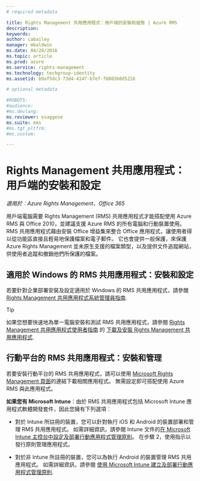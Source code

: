 ```yaml
---
# required metadata

title: Rights Management 共用應用程式：用戶端的安裝和組態 | Azure RMS
description:
keywords:
author: cabailey
manager: mbaldwin
ms.date: 04/28/2016
ms.topic: article
ms.prod: azure
ms.service: rights-management
ms.technology: techgroup-identity
ms.assetid: b9af5dc3-73d4-4147-b7ef-f6803b0d5216

# optional metadata

#ROBOTS:
#audience:
#ms.devlang:
ms.reviewer: esaggese
ms.suite: ems
#ms.tgt_pltfrm:
#ms.custom:

---
```


# Rights Management 共用應用程式：用戶端的安裝和設定

*適用於︰Azure Rights Management、Office 365*

用戶端電腦需要 Rights Management (RMS) 共用應用程式才能搭配使用 Azure RMS 與 Office 2010，並建議支援 Azure RMS 的所有電腦和行動裝置使用。 RMS 共用應用程式藉由安裝 Office 增益集來整合 Office 應用程式，讓使用者得以從功能區直接且輕易地保護檔案和電子郵件。 它也會提供一般保護，來保護 Azure Rights Management 並未原生支援的檔案類型，以及提供文件追蹤網站，供使用者追蹤和撤銷他們所保護的檔案。

## 適用於 Windows 的 RMS 共用應用程式：安裝和設定
若要針對企業部署安裝及設定適用於 Windows 的 RMS 共用應用程式，請參閱 [Rights Management 共用應用程式系統管理員指南](../rms-client/sharing-app-admin-guide.md).

> [!TIP]
> 如果您想要快速地為單一電腦安裝和測試 RMS 共用應用程式，請參閱 [Rights Management 共用應用程式使用者指南](../rms-client/sharing-app-user-guide.md) 的 [下載及安裝 Rights Management 共用應用程式](../rms-client/install-sharing-app.md).

## 行動平台的 RMS 共用應用程式：安裝和管理
若要安裝行動平台的 RMS 共用應用程式，請可以使用 [Microsoft Rights Management 頁面](http://go.microsoft.com/fwlink/?LinkId=303970)的連結下載相關應用程式。 無需設定即可搭配使用 Azure RMS 與此應用程式。

**如果您有 Microsoft Intune**：由於 RMS 共用應用程式包括 Microsoft Intune 應用程式軟體開發套件，因此您擁有下列選項︰

-   對於 Intune 所註冊的裝置，您可以針對執行 iOS 和 Android 的裝置部署和管理 RMS 共用應用程式。 如需詳細資訊，請參閱 Intune 文件的[在 Microsoft Intune 主控台中設定及部署行動應用程式管理原則](/intune/deploy-use/configure-and-deploy-mobile-application-management-policies-in-the-microsoft-intune-console)。 在步驟 2，使用指示以發行原則管理應用程式。

-   對於非 Intune 所註冊的裝置，您可以為執行 Android 的裝置管理 RMS 共用應用程式。 如需詳細資訊，請參閱 [使用 Microsoft Intune 建立及部署行動應用程式管理原則](/intune/deploy-use/create-and-deploy-mobile-app-management-policies-with-microsoft-intune).



<!--HONumber=Apr16_HO4-->


